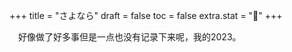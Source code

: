 +++
title = "さよなら"
draft = false
toc = false
extra.stat = "🎃"
+++

&emsp;好像做了好多事但是一点也没有记录下来呢，我的2023。
